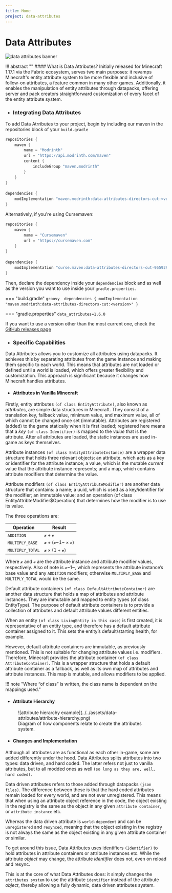 ```yaml
---
title: Home
project: data-attributes
---
```


<!-- !!! tip ""
    **:octicons-clock-16: The Data Atrributes documentation is currently being rewritten - it is not accurate for versions >=3.4.2**

<br> -->

# Data Attributes

![data attributes banner](../../assets/data-attributes/banner.png)

!!! abstract ""
    #### What is Data Attributes?
    Initially released for Minecraft 1.17.1 via the Fabric ecosystem, serves two main purposes: it revamps Minecraft's entity attribute system to be more flexible and inclusive of follow-on attributes, a feature common in many other games. Additionally, it enables the manipulation of entity attributes through datapacks, offering server and pack creators straightforward customization of every facet of the entity attribute system.

- ### Integrating Data Attributes

To add Data Atrributes to your project, begin by including our maven in the repositories block of your `build.gradle`

```groovy title="build.gradle"
repositories {
    maven {
        name = "Modrinth"
        url = "https://api.modrinth.com/maven"
        content {
            includeGroup "maven.modrinth"
        }
    }
}

dependencies {
    modImplementation "maven.modrinth:data-attributes-directors-cut:<version>"
}
```
Alternatively, if you're using Cursemaven:

```groovy title="build.gradle"
repositories {
    maven {
        name = "Cursemaven"
        url = "https://cursemaven.com"
    }
}

dependencies {
    modImplementation "curse.maven:data-attributes-directors-cut-955929:<version-file-id>"
}
```
Then, declare the dependency inside your `dependencies` block and as well as the version you want to use inside your `gradle.properties`.

=== "build.gradle"
    ```groovy 
    dependencies {
        modImplementation "maven.modrinth:data-attributes-directors-cut:<version>"
    }
    ```

=== "gradle.properties"
    ```
    data_attributes=1.6.0
    ```

If you want to use a version other than the most current one, check the [GitHub releases page](https://github.com/CleverNucleus/data-attributes/releases/)

- ### Specific Capabilities

Data Attributes allows you to customize all attributes using datapacks. It achieves this by separating attributes from the game instance and making them specific to each world. This means that attributes are not loaded or defined until a world is loaded, which offers greater flexibility and customization. This approach is significant because it changes how Minecraft handles attributes.

- #### Attributes in Vanilla Minecraft

Firstly, entity attributes `(of class EntityAttribute)`, also known as _attributes_, are simple data structures in Minecraft. They consist of a translation key, fallback value, minimum value, and maximum value, all of which cannot be changed once set (immutable). Attributes are registered (added) to the game statically when it is first loaded; registered here means that a _key_ `(of class Identifier)` is mapped to the _value_ that is the attribute. After all attributes are loaded, the static instances are used in-game as keys themselves.

Attribute instances `(of class EntityAttributeInstance)` are a wrapper data structure that holds three relevant objects: an attribute, which acts as a key or identifier for the attribute instance; a value, which is the mutable _current_ value that the attribute instance represents; and a map, which contains attribute modifiers that determine the value.

Attribute modifiers `(of class EntityAttributeModifier)` are another data structure that contains: a name; a uuid, which is used as a key/identifier for the modifier; an immutable value; and an operation (of class EntityAttribteModifier$Operation) that determines how the modifier is to use its value. 

The three operations are:

| Operation        | Result |
| -----------      | ------------------------------------ |
| `ADDITION`       | 𝔁 + 𝓿 |
| `MULTIPLY_BASE`  | 𝔁 + (𝔁~1~ × 𝓿) |
| `MULTIPLY_TOTAL` | 𝔁 × (1 + 𝓿) |

Where 𝔁 and 𝓿 are the attribute instance and attribute modifier values, respectively. Also of note is 𝔁~1~, which represents the attribute instance’s base value and any `ADDITION` modifiers; otherwise `MULTIPLY_BASE` and `MULTIPLY_TOTAL` would be the same.

Default attribute containers `(of class DefaultAttributeContainer)` are another data structure that holds a map of attributes and attribute instances. They are immutable and mapped to entity types (of class EntityType). The purpose of default attribute containers is to provide a collection of attributes and default attribute values different entities. 

When an entity `(of class LivingEntity in this case)` is first created, it is representative of an entity type, and therefore has a default attribute container assigned to it. This sets the entity’s default/starting health, for example.

However, default attribute containers are immutable, as previously mentioned. This is not suitable for changing attribute values i.e. modifiers. Therefore, Minecraft provides the attribute container `(of class AttributeContainer)`. This is a wrapper structure that holds a default attribute container as a fallback, as well as its own map of attributes and attribute instances. This map is mutable, and allows modifiers to be applied.

!!! note "Where “of class” is written, the class name is dependent on the mappings used."

- #### Attribute Hierarchy

<figure markdown="span">
![attribute hierarchy example](../../assets/data-attributes/attribute-hierarchy.png)
<figcaption>Diagram of how components relate to create the attributes system.</figcaption>
</figure>

- #### Changes and Implementation

Although all attributes are as functional as each other in-game, some are added differently under the hood. Data Attributes splits attributes into two types: data driven, and hard coded. The latter refers not just to vanilla attributes, but to all modded ones as well `(so long as they are, well, hard coded).` 

Data driven attributes refers to those added through datapacks `(json files)`. The difference between these is that the hard coded attributes remain loaded for every world, and are not ever unregistered. This means that when using an attribute object reference in the code, the object existing in the registry is the same as the object in any given `attribute container`, or `attribute instance` etc. 

Whereas the data driven attribute is `world-dependent` and can be `unregistered` and `resynced`, meaning that the object existing in the registry is not always the same as the object existing in any given attribute container or similar.

To get around this issue, Data Attributes uses identifiers `(Identifier)` to hold attributes in attribute containers or attribute instances etc. While the attribute _object_ may change, the attribute _identifier_ does not, even on reload and resync. 

This is at the core of what Data Attributes does: it simply changes the `attributes system` to use the attribute `identifier` instead of the attribute _object_, thereby allowing a fully dynamic, data driven attributes system.